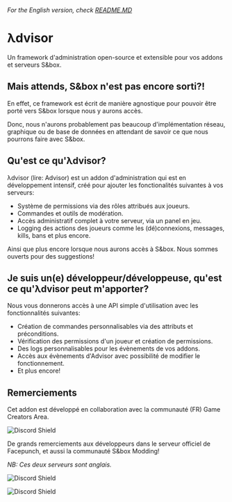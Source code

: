 *For the English version, check [README.MD](https://github.com/game-creators-area/Advisor/blob/master/README.md)*

# λdvisor

Un framework d'administration open-source et extensible pour vos addons et serveurs S&box.
  
## Mais attends, S&box n'est pas encore sorti?!

En effet, ce framework est écrit de manière agnostique pour pouvoir être porté vers S&box lorsque nous y aurons accès.

Donc, nous n'aurons probablement pas beaucoup d'implémentation réseau, graphique ou de base de données en attendant de savoir ce que nous pourrons faire avec S&box.   

## Qu'est ce qu'λdvisor?

λdvisor (lire: Advisor) est un addon d'administration qui est en développement intensif, créé pour ajouter les fonctionalités suivantes à vos serveurs:  

- Système de permissions via des rôles attribués aux joueurs.
- Commandes et outils de modération.
- Accès administratif complet à votre serveur, via un panel en jeu.
- Logging des actions des joueurs comme les (dé)connexions, messages, kills, bans et plus encore.

Ainsi que plus encore lorsque nous aurons accès à S&box. Nous sommes ouverts pour des suggestions!
  

## Je suis un(e) développeur/développeuse, qu'est ce qu'λdvisor peut m'apporter?

Nous vous donnerons accès à une API simple d'utilisation avec les fonctionnalités suivantes:

- Création de commandes personnalisables via des attributs et préconditions.
- Vérification des permissions d'un joueur et création de permissions.
- Des logs personnalisables pour les évènements de vos addons.
- Accès aux évènements d'Advisor avec possibilité de modifier le fonctionnement.
- Et plus encore!

## Remerciements

Cet addon est développé en collaboration avec la communauté (FR) Game Creators Area.

![Discord Shield](https://discordapp.com/api/guilds/223070469148901376/widget.png?style=banner1)

De grands remerciements aux développeurs dans le serveur officiel de Facepunch, et aussi la communauté S&box Modding!

*NB: Ces deux serveurs sont anglais.*

![Discord Shield](https://discordapp.com/api/guilds/258087425346240513/widget.png?style=banner1)

![Discord Shield](https://discordapp.com/api/guilds/799738004439826463/widget.png?style=banner1)

